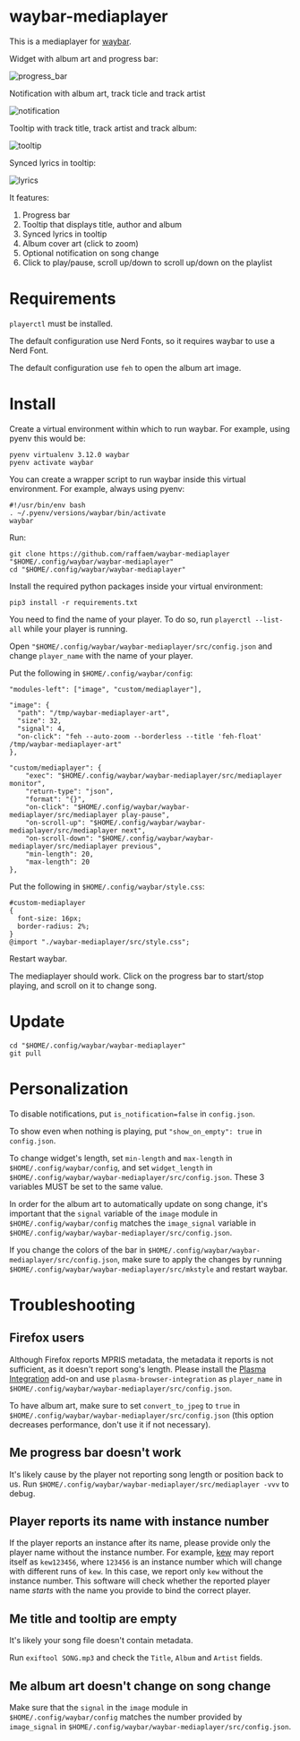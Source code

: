 # waybar-mediaplayer

This is a mediaplayer for [waybar](https://github.com/Alexays/Waybar).

Widget with album art and progress bar:

![progress_bar](./showcase/progress_bar.gif)

Notification with album art, track ticle and track artist

![notification](./showcase/notification.png)

Tooltip with track title, track artist and track album:

![tooltip](./showcase/tooltip.png)

Synced lyrics in tooltip:

![lyrics](./showcase/lyrics.png)

It features:
1. Progress bar
2. Tooltip that displays title, author and album
3. Synced lyrics in tooltip
4. Album cover art (click to zoom)
5. Optional notification on song change
6. Click to play/pause, scroll up/down to scroll up/down on the playlist

# Requirements

`playerctl` must be installed.

The default configuration use Nerd Fonts, so it requires waybar to use a Nerd Font.

The default configuration use `feh` to open the album art image.

# Install

Create a virtual environment within which to run waybar. For example, using pyenv this would be:
```
pyenv virtualenv 3.12.0 waybar
pyenv activate waybar
```

You can create a wrapper script to run waybar inside this virtual environment. For example, always using pyenv:
```
#!/usr/bin/env bash
. ~/.pyenv/versions/waybar/bin/activate
waybar
```

Run:

```
git clone https://github.com/raffaem/waybar-mediaplayer "$HOME/.config/waybar/waybar-mediaplayer"
cd "$HOME/.config/waybar/waybar-mediaplayer"
```

Install the required python packages inside your virtual environment:
```
pip3 install -r requirements.txt
```

You need to find the name of your player. To do so, run `playerctl --list-all` while your player is running.

Open `"$HOME/.config/waybar/waybar-mediaplayer/src/config.json` and change `player_name` with the name of your player.

Put the following in `$HOME/.config/waybar/config`:

```
"modules-left": ["image", "custom/mediaplayer"],
```

```
"image": {
  "path": "/tmp/waybar-mediaplayer-art",
  "size": 32,
  "signal": 4,
  "on-click": "feh --auto-zoom --borderless --title 'feh-float' /tmp/waybar-mediaplayer-art"
},

"custom/mediaplayer": {
    "exec": "$HOME/.config/waybar/waybar-mediaplayer/src/mediaplayer monitor",
    "return-type": "json",
    "format": "{}",
    "on-click": "$HOME/.config/waybar/waybar-mediaplayer/src/mediaplayer play-pause",
    "on-scroll-up": "$HOME/.config/waybar/waybar-mediaplayer/src/mediaplayer next",
    "on-scroll-down": "$HOME/.config/waybar/waybar-mediaplayer/src/mediaplayer previous",
    "min-length": 20,
    "max-length": 20
},
```

Put the following in `$HOME/.config/waybar/style.css`:

```
#custom-mediaplayer
{
  font-size: 16px;
  border-radius: 2%;
}
@import "./waybar-mediaplayer/src/style.css";
```

Restart waybar.

The mediaplayer should work. Click on the progress bar to start/stop playing, and scroll on it to change song.

# Update

```
cd "$HOME/.config/waybar/waybar-mediaplayer"
git pull
```

# Personalization

To disable notifications, put `is_notification=false` in `config.json`.

To show even when nothing is playing, put `"show_on_empty": true` in `config.json`.

To change widget's length, set `min-length` and `max-length` in `$HOME/.config/waybar/config`, and set `widget_length` in `$HOME/.config/waybar/waybar-mediaplayer/src/config.json`. These 3 variables MUST be set to the same value.

In order for the album art to automatically update on song change, it's important that the `signal` variable of the `image` module in `$HOME/.config/waybar/config` matches the `image_signal` variable in `$HOME/.config/waybar/waybar-mediaplayer/src/config.json`.

If you change the colors of the bar in `$HOME/.config/waybar/waybar-mediaplayer/src/config.json`, make sure to apply the changes by running `$HOME/.config/waybar/waybar-mediaplayer/src/mkstyle` and restart waybar.

# Troubleshooting

## Firefox users

Although Firefox reports MPRIS metadata, the metadata it reports is not sufficient, as it doesn't report song's length. Please install the [Plasma Integration](https://addons.mozilla.org/en-US/firefox/addon/plasma-integration) add-on and use `plasma-browser-integration` as `player_name` in `$HOME/.config/waybar/waybar-mediaplayer/src/config.json`.

To have album art, make sure to set `convert_to_jpeg` to `true` in `$HOME/.config/waybar/waybar-mediaplayer/src/config.json` (this option decreases performance, don't use it if not necessary).

## Me progress bar doesn't work

It's likely cause by the player not reporting song length or position back to us. Run `$HOME/.config/waybar/waybar-mediaplayer/src/mediaplayer -vvv` to debug.

## Player reports its name with instance number

If the player reports an instance after its name, please provide only the player name without the instance number. For example, [kew](https://github.com/ravachol/kew) may report itself as `kew123456`, where `123456` is an instance number which will change with different runs of `kew`. In this case, we report only `kew` without the instance number. This software will check whether the reported player name _starts_ with the name you provide to bind the correct player.

## Me title and tooltip are empty

It's likely your song file doesn't contain metadata.

Run `exiftool SONG.mp3` and check the `Title`, `Album` and `Artist` fields.

## Me album art doesn't change on song change

Make sure that the `signal` in the `image` module in `$HOME/.config/waybar/config` matches the number provided by `image_signal` in `$HOME/.config/waybar/waybar-mediaplayer/src/config.json`.

